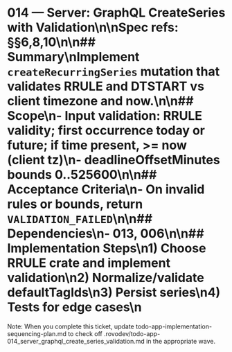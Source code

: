# 014 — Server: GraphQL CreateSeries with Validation\n\nSpec refs: §§6,8,10\n\n## Summary\nImplement `createRecurringSeries` mutation that validates RRULE and DTSTART vs client timezone and now.\n\n## Scope\n- Input validation: RRULE validity; first occurrence today or future; if time present, >= now (client tz)\n- deadlineOffsetMinutes bounds 0..525600\n\n## Acceptance Criteria\n- On invalid rules or bounds, return `VALIDATION_FAILED`\n\n## Dependencies\n- 013, 006\n\n## Implementation Steps\n1) Choose RRULE crate and implement validation\n2) Normalize/validate defaultTagIds\n3) Persist series\n4) Tests for edge cases\n

Note: When you complete this ticket, update todo-app-implementation-sequencing-plan.md to check off .rovodev/todo-app-014_server_graphql_create_series_validation.md in the appropriate wave.

